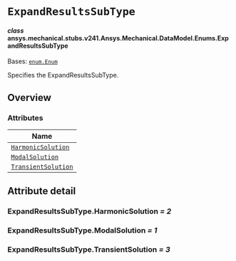 <!-- vale off -->

<a id="expandresultssubtype"></a>

# `ExpandResultsSubType`

<a id="ansys.mechanical.stubs.v241.Ansys.Mechanical.DataModel.Enums.ExpandResultsSubType"></a>

#### *class* ansys.mechanical.stubs.v241.Ansys.Mechanical.DataModel.Enums.ExpandResultsSubType

Bases: [`enum.Enum`](https://docs.python.org/3/library/enum.html#enum.Enum)

Specifies the ExpandResultsSubType.

<!-- !! processed by numpydoc !! -->

<a id="overview"></a>

## Overview

### Attributes

| Name |
| ---------------------------------------------------------------- |
| [`HarmonicSolution`](#ExpandResultsSubType.HarmonicSolution) |
| [`ModalSolution`](#ExpandResultsSubType.ModalSolution) |
| [`TransientSolution`](#ExpandResultsSubType.TransientSolution) |

<a id="attribute-detail"></a>

## Attribute detail

<a id="ExpandResultsSubType.HarmonicSolution"></a>

### ExpandResultsSubType.HarmonicSolution *= 2*

<a id="ExpandResultsSubType.ModalSolution"></a>

### ExpandResultsSubType.ModalSolution *= 1*

<a id="ExpandResultsSubType.TransientSolution"></a>

### ExpandResultsSubType.TransientSolution *= 3*

<!-- vale on -->
